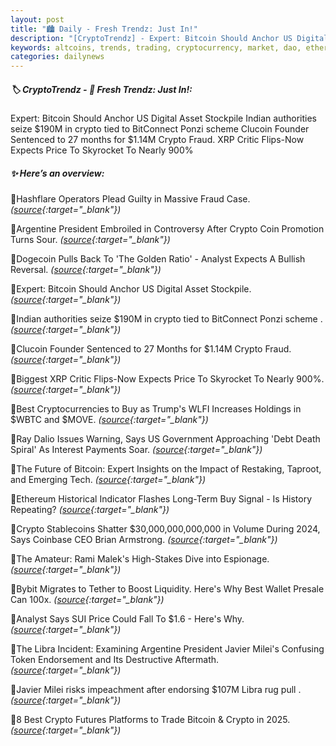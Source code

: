```yaml
---
layout: post
title: "🏙️ Daily - Fresh Trendz: Just In!"
description: "[CryptoTrendz] - Expert: Bitcoin Should Anchor US Digital Asset Stockpile Indian authorities seize $190M in crypto tied to BitConnect Ponzi scheme Clucoin Founder Sentenced to 27 months for $1.14M Crypto Fraud. XRP Critic Flips-Now Expects Price To Skyrocket To Nearly 900%"
keywords: altcoins, trends, trading, cryptocurrency, market, dao, etheruem, bearmarket, defi, dapps
categories: dailynews
---
```


##### 🏷️ CryptoTrendz - 📌 *Fresh Trendz: Just In!:*

Expert: Bitcoin Should Anchor US Digital Asset Stockpile Indian authorities seize $190M in crypto tied to BitConnect Ponzi scheme Clucoin Founder Sentenced to 27 months for $1.14M Crypto Fraud. XRP Critic Flips-Now Expects Price To Skyrocket To Nearly 900%

##### ✨ *Here’s an overview:*


🔹Hashflare Operators Plead Guilty in Massive Fraud Case. *([source](https://s.avyag.com/9rjq){:target="_blank"})*

🔹Argentine President Embroiled in Controversy After Crypto Coin Promotion Turns Sour. *([source](https://s.avyag.com/90c6){:target="_blank"})*

🔹Dogecoin Pulls Back To 'The Golden Ratio' - Analyst Expects A Bullish Reversal. *([source](https://s.avyag.com/1gvc){:target="_blank"})*

🔹Expert: Bitcoin Should Anchor US Digital Asset Stockpile. *([source](https://s.avyag.com/uq2i){:target="_blank"})*

🔹Indian authorities seize $190M in crypto tied to BitConnect Ponzi scheme . *([source](https://s.avyag.com/wnpd){:target="_blank"})*

🔹Clucoin Founder Sentenced to 27 Months for $1.14M Crypto Fraud. *([source](https://s.avyag.com/6lyt){:target="_blank"})*

🔹Biggest XRP Critic Flips-Now Expects Price To Skyrocket To Nearly 900%. *([source](https://s.avyag.com/soeh){:target="_blank"})*

🔹Best Cryptocurrencies to Buy as Trump's WLFI Increases Holdings in $WBTC and $MOVE. *([source](https://s.avyag.com/f0r2){:target="_blank"})*

🔹Ray Dalio Issues Warning, Says US Government Approaching 'Debt Death Spiral' As Interest Payments Soar. *([source](https://s.avyag.com/5751){:target="_blank"})*

🔹The Future of Bitcoin: Expert Insights on the Impact of Restaking, Taproot, and Emerging Tech. *([source](https://s.avyag.com/n29b){:target="_blank"})*

🔹Ethereum Historical Indicator Flashes Long-Term Buy Signal  - Is History Repeating? *([source](https://s.avyag.com/606l){:target="_blank"})*

🔹Crypto Stablecoins Shatter $30,000,000,000,000 in Volume During 2024, Says Coinbase CEO Brian Armstrong. *([source](https://s.avyag.com/4h7a){:target="_blank"})*

🔹The Amateur: Rami Malek's High-Stakes Dive into Espionage. *([source](https://s.avyag.com/m77i){:target="_blank"})*

🔹Bybit Migrates to Tether to Boost Liquidity. Here's Why Best Wallet Presale Can 100x. *([source](https://s.avyag.com/tqwo){:target="_blank"})*

🔹Analyst Says SUI Price Could Fall To $1.6 - Here's Why. *([source](https://s.avyag.com/hmjh){:target="_blank"})*

🔹The Libra Incident: Examining Argentine President Javier Milei's Confusing Token Endorsement and Its Destructive Aftermath. *([source](https://s.avyag.com/7q14){:target="_blank"})*

🔹Javier Milei risks impeachment after endorsing $107M Libra rug pull . *([source](https://s.avyag.com/v9qt){:target="_blank"})*

🔹8 Best Crypto Futures Platforms to Trade Bitcoin & Crypto in 2025. *([source](https://s.avyag.com/vsdd){:target="_blank"})*

